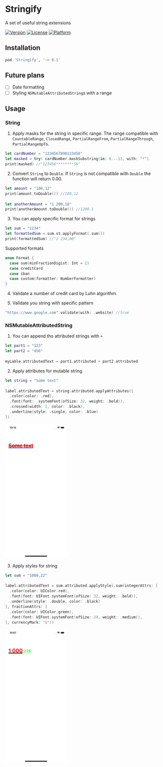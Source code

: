 # Stringify
A set of useful string extensions

[![Version](https://img.shields.io/cocoapods/v/Stringify)](https://cocoapods.org/pods/Stringify)
[![License](https://img.shields.io/cocoapods/l/Stringify)](https://raw.githubusercontent.com/NovichenkoAnton/Stringify/master/LICENSE)
[![Platform](https://img.shields.io/cocoapods/p/Stringify)](https://cocoapods.org/pods/Stringify)

## Installation

```ruby
pod 'Stringify', '~> 0.1'
```

## Future plans
- [ ] Date formatting
- [ ] Styling `NSMutableAttributedString`s with a range

## Usage

### String
1. Apply masks for the string in specific range. The range compatible with `CountableRange`, `ClosedRange`, `PartialRangeFrom`, `PartialRangeThrough`, `PartialRangeUpTo`.

```swift
let cardNumber = "1234567890123456"
let masked = try! cardNumber.maskSubstring(in: 6...13, with: "*")
print(masked) //"123456********56"
```

2. Convert `String` to `Double`. If `String` is not compatible with `Double` the function will return 0.00.

``` swift
let amount = "100,12"
print(amount.toDouble()) //100.12

let anotherAmount = "1 200,10"
print(anotherAmount.toDouble()) //1200.1 
``` 

3. You can apply specific format for strings
```swift
let sum = "1234"
let formattedSum = sum.st.applyFormat(.sum())
print(formattedSum) //"1 234,00"
```

Supported formats
```swift
enum Format {
  case sum(minFractionDigist: Int = 2)
  case creditCard
  case iban
  case custom(formatter: NumberFormatter)
}
```

4. Validate a number of credit card by Luhn algorithm.

5. Validate you string with specific pattern

```swift
"https://www.google.com".validate(with: .website) //true
```

### NSMutableAttributedString
1. You can append tho attributed strings with `+`

```swift
let part1 = "123"
let part2 = "456"

myLable.attributedText = part1.attributed + part2.attributed
```

2. Apply attributes for mutable string

```swift
let string = "Some text"

label.attributedText = string.attributed.applyAttributes([
  .color(color: .red),
  .font(font: .systemFont(ofSize: 32, weight: .bold)),
  .crossed(width: 1, color: .black),
  .underline(style: .single, color: .blue)
])
```

<img src="/Screenshots/screenshot2.png" width="200">

3. Apply styles for string

```swift
let sum = "1000,22"

label.attributedText = sum.attributed.applyStyle(.sum(integerAttrs: [
  .color(color: UIColor.red),
  .font(font: UIFont.systemFont(ofSize: 32, weight: .bold)),
  .underline(style: .double, color: .black)
], fractionAttrs: [
  .color(color: UIColor.green),
  .font(font: UIFont.systemFont(ofSize: 24, weight: .medium)),
], currencyMark: "$"))
```

<img src="/Screenshots/screenshot1.png" width="200">
